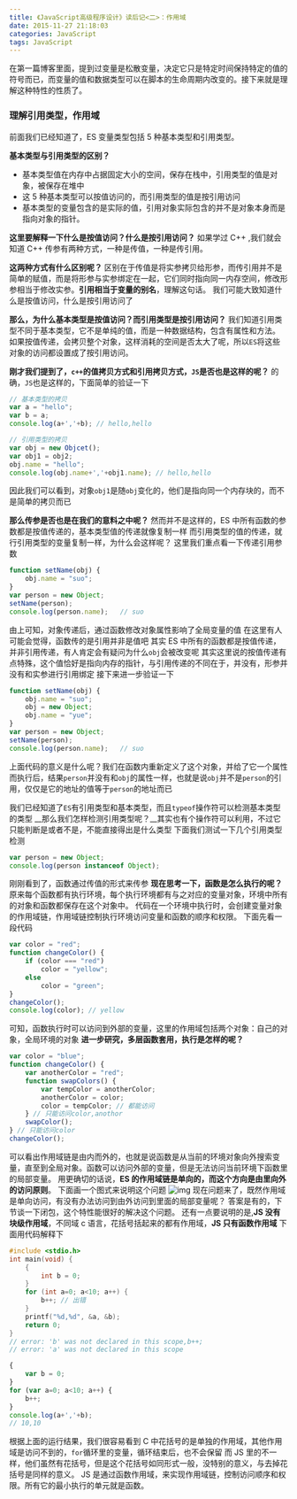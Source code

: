 ```yaml
---
title: 《JavaScript高级程序设计》读后记<二>：作用域
date: 2015-11-27 21:18:03
categories: JavaScript
tags: JavaScript
---
```

在第一篇博客里面，提到过变量是松散变量，决定它只是特定时间保持特定的值的符号而已，而变量的值和数据类型可以在脚本的生命周期内改变的。接下来就是理解这种特性的性质了。

### 理解引用类型，作用域
前面我们已经知道了，ES 变量类型包括 5 种基本类型和引用类型。

__基本类型与引用类型的区别？__
- 基本类型值在内存中占据固定大小的空间，保存在栈中，引用类型的值是对象，被保存在堆中
- 这 5 种基本类型可以按值访问的，而引用类型的值是按引用访问
- 基本类型的变量包含的是实际的值，引用对象实际包含的并不是对象本身而是指向对象的指针。

__这里要解释一下什么是按值访问？什么是按引用访问？__
如果学过 C++ ,我们就会知道 C++ 传参有两种方式，一种是传值，一种是传引用。

__这两种方式有什么区别呢？__
区别在于传值是将实参拷贝给形参，而传引用并不是简单的赋值，而是将形参与实参绑定在一起，它们同时指向同一内存空间，修改形参相当于修改实参。__引用相当于变量的别名__，理解这句话。
我们可能大致知道什么是按值访问，什么是按引用访问了

__那么，为什么基本类型是按值访问？而引用类型是按引用访问？__
我们知道引用类型不同于基本类型，它不是单纯的值，而是一种数据结构，包含有属性和方法。
如果按值传递，会拷贝整个对象，这样消耗的空间是否太大了呢，所以`ES`将这些对象的访问都设置成了按引用访问。

__刚才我们提到了，`c++`的值拷贝方式和引用拷贝方式，`JS`是否也是这样的呢？__
的确，`JS`也是这样的，下面简单的验证一下
```js
// 基本类型的拷贝
var a = "hello";
var b = a;
console.log(a+','+b); // hello,hello
```
```js
// 引用类型的拷贝
var obj = new Objcet();
var obj1 = obj2;
obj.name = "hello";
console.log(obj.name+','+obj1.name); // hello,hello
```
因此我们可以看到，对象`obj1`是随`obj`变化的，他们是指向同一个内存块的，而不是简单的拷贝而已

__那么传参是否也是在我们的意料之中呢？__
然而并不是这样的，ES 中所有函数的参数都是按值传递的，基本类型值的传递就像复制一样
而引用类型的值的传递，就行引用类型的变量复制一样，为什么会这样呢？
这里我们重点看一下传递引用参数
```js
function setName(obj) {
    obj.name = "suo";
}
var person = new Object;
setName(person);
console.log(person.name);   // suo
```
由上可知，对象传递后，通过函数修改对象属性影响了全局变量的值
在这里有人可能会觉得，函数传的是引用并非是值吧
其实 ES 中所有的函数都是按值传递，并非引用传递，有人肯定会有疑问为什么`obj`会被改变呢
其实这里说的按值传递有点特殊，这个值恰好是指向内存的指针，与引用传递的不同在于，并没有，形参并没有和实参进行引用绑定
接下来进一步验证一下
```js
function setName(obj) {
    obj.name = "suo";
    obj = new Object;   
    obj.name = "yue";
}
var person = new Object;
setName(person);
console.log(person.name);   // suo
```
上面代码的意义是什么呢？我们在函数内重新定义了这个对象，并给了它一个属性
而执行后，结果`person`并没有和`obj`的属性一样，也就是说`obj`并不是`person`的引用，仅仅是它的地址的值等于`person`的地址而已

我们已经知道了`ES`有引用类型和基本类型，而且`typeof`操作符可以检测基本类型的类型
__那么我们怎样检测引用类型呢？__其实也有个操作符可以利用，不过它只能判断是或者不是，不能直接得出是什么类型
下面我们测试一下几个引用类型检测
```js
var person = new Object;
console.log(person instanceof Object);
```

刚刚看到了，函数通过传值的形式来传参
__现在思考一下，函数是怎么执行的呢？__
原来每个函数都有执行环境，每个执行环境都有与之对应的变量对象，环境中所有的对象和函数都保存在这个对象中。
代码在一个环境中执行时，会创建变量对象的作用域链，作用域链控制执行环境访问变量和函数的顺序和权限。
下面先看一段代码
```js
var color = "red";
function changeColor() {
    if (color === "red")
        color = "yellow";
    else
        color = "green";
}
changeColor();
console.log(color); // yellow
```
可知，函数执行时可以访问到外部的变量，这里的作用域包括两个对象：自己的对象，全局环境的对象
__进一步研究，多层函数套用，执行是怎样的呢？__
```js
var color = "blue";
function changeColor() {
    var anotherColor = "red";
    function swapColors() {
        var tempColor = anotherColor;
        anotherColor = color;
        color = tempColor; // 都能访问
    } // 只能访问color,anothor
    swapColor();
} // 只能访问color
changeColor();
```
可以看出作用域链是由内而外的，也就是说函数是从当前的环境对象向外搜索变量，直至到全局对象。函数可以访问外部的变量，但是无法访问当前环境下函数里的局部变量。
用更确切的话说，__ES 的作用域链是单向的，而这个方向是由里向外的访问原则__。
下面画一个图式来说明这个问题
![img](/images/dm2.png)
现在问题来了，既然作用域是单向访问，有没有办法访问到由外访问到里面的局部变量呢？
答案是有的，下节谈一下闭包，这个特性能很好的解决这个问题。
还有一点要说明的是,__JS 没有块级作用域__，不同域 c 语言，花括号括起来的都有作用域，__JS 只有函数作用域__
下面用代码解释下
```c
#include <stdio.h>
int main(void) {
    {
        int b = 0;
    }
    for (int a=0; a<10; a++) {
        b++; // 出错
    }
    printf("%d,%d", &a, &b);
    return 0;
}
// error: 'b' was not declared in this scope,b++;
// error: 'a' was not declared in this scope
```

```js
{
    var b = 0;
}
for (var a=0; a<10; a++) {
    b++;
}
console.log(a+','+b);
// 10,10
```
根据上面的运行结果，我们很容易看到 C 中花括号的是单独的作用域，其他作用域是访问不到的，`for`循环里的变量，循环结束后，也不会保留
而 JS 里的不一样，他们虽然有花括号，但是这个花括号如同形式一般，没特别的意义，与去掉花括号是同样的意义。 JS 是通过函数作用域，来实现作用域链，控制访问顺序和权限。所有它的最小执行的单元就是函数。
